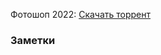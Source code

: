 Фотошоп 2022:
[Скачать торрент][download_torrent]

### Заметки

 


[download_torrent]: ../../media/sem_5/cg/Adobe_Photoshop_2022_v23_1_0_143_x64_by_m0nkrus_2022_MULTILANG_RUS__rutracker-6151350_torrent.torrent